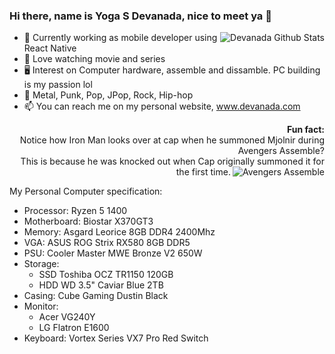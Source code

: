 ### Hi there, name is Yoga S Devanada, nice to meet ya 👋

<img align="right" src="https://github-readme-stats.vercel.app/api?username=devanada&title_color=ffffff&text_color=777&show_icons=true&icon_color=ffffff&hide_border=true&theme=dark" alt="Devanada Github Stats">

- 🔭 Currently working as mobile developer using React Native
- 🎥 Love watching movie and series
- 🖥️ Interest on Computer hardware, assemble and dissamble. PC building is my passion lol
- 🎵 Metal, Punk, Pop, JPop, Rock, Hip-hop
- 📫 You can reach me on my personal website, www.devanada.com

<p align="right">
  <b>Fun fact:</b>
  <br>
  Notice how Iron Man looks over at cap when he summoned Mjolnir during Avengers Assemble? 
  <br>
  This is because he was knocked out when Cap originally summoned it for the first time.
  <img align="right" src="https://media1.tenor.com/images/934c669eaad73cf00be56a00c1bc0af5/tenor.gif" alt="Avengers Assemble">
</p>

My Personal Computer specification:
- Processor: Ryzen 5 1400
- Motherboard: Biostar X370GT3
- Memory: Asgard Leorice 8GB DDR4 2400Mhz
- VGA: ASUS ROG Strix RX580 8GB DDR5
- PSU: Cooler Master MWE Bronze V2 650W
- Storage:  
  - SSD Toshiba OCZ TR1150 120GB
  - HDD WD 3.5" Caviar Blue 2TB
- Casing: Cube Gaming Dustin Black
- Monitor: 
  - Acer VG240Y
  - LG Flatron E1600
- Keyboard: Vortex Series VX7 Pro Red Switch

<!--
**devanada/devanada** is a ✨ _special_ ✨ repository because its `README.md` (this file) appears on your GitHub profile.

Here are some ideas to get you started:

- 🔭 I’m currently working on ...
- 🌱 I’m currently learning ...
- 👯 I’m looking to collaborate on ...
- 🤔 I’m looking for help with ...
- 💬 Ask me about ...
- 📫 How to reach me: ...
- 😄 Pronouns: ...
- ⚡ Fun fact: ...
-->
